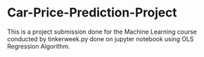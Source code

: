 # Car-Price-Prediction-Project
This is a project submission done for the Machine Learning course conducted by tinkerweek.py done on jupyter notebook using OLS Regression Algorithm.
